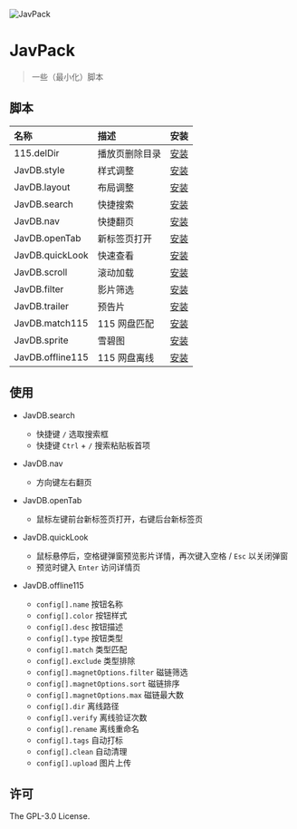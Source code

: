 ![JavPack](https://s1.ax1x.com/2022/04/01/q5lzYn.png)

# JavPack

> 一些（最小化）脚本

## 脚本

| 名称             | 描述           | 安装                                                                                 |
| :--------------- | :------------- | :----------------------------------------------------------------------------------- |
| 115.delDir       | 播放页删除目录 | [安装](https://github.com/bolin-dev/JavPack/raw/main/115/115.delDir.user.js)         |
| JavDB.style      | 样式调整       | [安装](https://github.com/bolin-dev/JavPack/raw/main/javdb/JavDB.style.user.js)      |
| JavDB.layout     | 布局调整       | [安装](https://github.com/bolin-dev/JavPack/raw/main/javdb/JavDB.layout.user.js)     |
| JavDB.search     | 快捷搜索       | [安装](https://github.com/bolin-dev/JavPack/raw/main/javdb/JavDB.search.user.js)     |
| JavDB.nav        | 快捷翻页       | [安装](https://github.com/bolin-dev/JavPack/raw/main/javdb/JavDB.nav.user.js)        |
| JavDB.openTab    | 新标签页打开   | [安装](https://github.com/bolin-dev/JavPack/raw/main/javdb/JavDB.openTab.user.js)    |
| JavDB.quickLook  | 快速查看       | [安装](https://github.com/bolin-dev/JavPack/raw/main/javdb/JavDB.quickLook.user.js)  |
| JavDB.scroll     | 滚动加载       | [安装](https://github.com/bolin-dev/JavPack/raw/main/javdb/JavDB.scroll.user.js)     |
| JavDB.filter     | 影片筛选       | [安装](https://github.com/bolin-dev/JavPack/raw/main/javdb/JavDB.filter.user.js)     |
| JavDB.trailer    | 预告片         | [安装](https://github.com/bolin-dev/JavPack/raw/main/javdb/JavDB.trailer.user.js)    |
| JavDB.match115   | 115 网盘匹配   | [安装](https://github.com/bolin-dev/JavPack/raw/main/javdb/JavDB.match115.user.js)   |
| JavDB.sprite     | 雪碧图         | [安装](https://github.com/bolin-dev/JavPack/raw/main/javdb/JavDB.sprite.user.js)     |
| JavDB.offline115 | 115 网盘离线   | [安装](https://github.com/bolin-dev/JavPack/raw/main/javdb/JavDB.offline115.user.js) |

## 使用

- JavDB.search

  - 快捷键 `/` 选取搜索框
  - 快捷键 `Ctrl` + `/` 搜索粘贴板首项

- JavDB.nav

  - 方向键左右翻页

- JavDB.openTab

  - 鼠标左键前台新标签页打开，右键后台新标签页

- JavDB.quickLook

  - 鼠标悬停后，空格键弹窗预览影片详情，再次键入空格 / `Esc` 以关闭弹窗
  - 预览时键入 `Enter` 访问详情页

- JavDB.offline115
  - `config[].name` 按钮名称
  - `config[].color` 按钮样式
  - `config[].desc` 按钮描述
  - `config[].type` 按钮类型
  - `config[].match` 类型匹配
  - `config[].exclude` 类型排除
  - `config[].magnetOptions.filter` 磁链筛选
  - `config[].magnetOptions.sort` 磁链排序
  - `config[].magnetOptions.max` 磁链最大数
  - `config[].dir` 离线路径
  - `config[].verify` 离线验证次数
  - `config[].rename` 离线重命名
  - `config[].tags` 自动打标
  - `config[].clean` 自动清理
  - `config[].upload` 图片上传

## 许可

The GPL-3.0 License.
